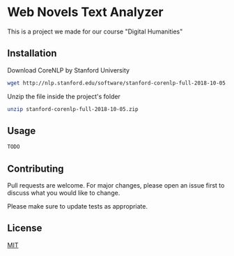 # Web Novels Text Analyzer

This is a project we made for our course "Digital Humanities"

## Installation
Download CoreNLP by Stanford University
```bash
wget http://nlp.stanford.edu/software/stanford-corenlp-full-2018-10-05.zip
```
Unzip the file inside the project's folder
```bash
unzip stanford-corenlp-full-2018-10-05.zip
```


## Usage

```python
TODO
```

## Contributing
Pull requests are welcome. For major changes, please open an issue first to discuss what you would like to change.

Please make sure to update tests as appropriate.

## License
[MIT](https://choosealicense.com/licenses/mit/)
